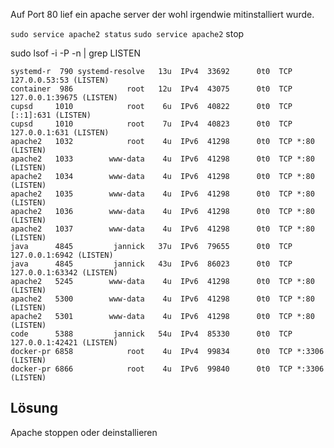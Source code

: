  
Auf Port 80 lief ein apache server
der wohl irgendwie mitinstalliert wurde.


`sudo service apache2 status`
`sudo service apache2` stop

sudo lsof -i -P -n | grep LISTEN


    systemd-r  790 systemd-resolve   13u  IPv4  33692      0t0  TCP 127.0.0.53:53 (LISTEN)
    container  986            root   12u  IPv4  43075      0t0  TCP 127.0.0.1:39675 (LISTEN)
    cupsd     1010            root    6u  IPv6  40822      0t0  TCP [::1]:631 (LISTEN)
    cupsd     1010            root    7u  IPv4  40823      0t0  TCP 127.0.0.1:631 (LISTEN)
    apache2   1032            root    4u  IPv6  41298      0t0  TCP *:80 (LISTEN)
    apache2   1033        www-data    4u  IPv6  41298      0t0  TCP *:80 (LISTEN)
    apache2   1034        www-data    4u  IPv6  41298      0t0  TCP *:80 (LISTEN)
    apache2   1035        www-data    4u  IPv6  41298      0t0  TCP *:80 (LISTEN)
    apache2   1036        www-data    4u  IPv6  41298      0t0  TCP *:80 (LISTEN)
    apache2   1037        www-data    4u  IPv6  41298      0t0  TCP *:80 (LISTEN)
    java      4845         jannick   37u  IPv6  79655      0t0  TCP 127.0.0.1:6942 (LISTEN)
    java      4845         jannick   43u  IPv6  86023      0t0  TCP 127.0.0.1:63342 (LISTEN)
    apache2   5245        www-data    4u  IPv6  41298      0t0  TCP *:80 (LISTEN)
    apache2   5300        www-data    4u  IPv6  41298      0t0  TCP *:80 (LISTEN)
    apache2   5301        www-data    4u  IPv6  41298      0t0  TCP *:80 (LISTEN)
    code      5388         jannick   54u  IPv4  85330      0t0  TCP 127.0.0.1:42421 (LISTEN)
    docker-pr 6858            root    4u  IPv4  99834      0t0  TCP *:3306 (LISTEN)
    docker-pr 6866            root    4u  IPv6  99840      0t0  TCP *:3306 (LISTEN)


## Lösung 

Apache stoppen  oder deinstallieren

